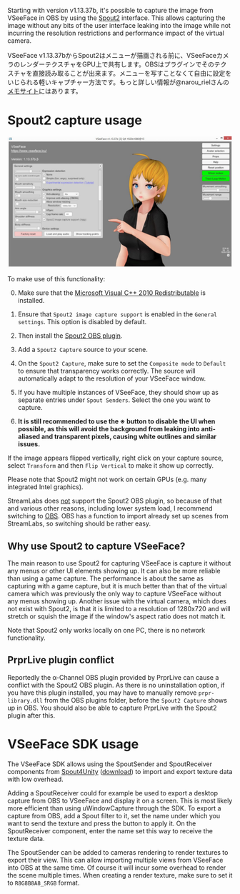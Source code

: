 ﻿Starting with version v1.13.37b, it's possible to capture the image from VSeeFace in OBS by using the [Spout2](https://spout.zeal.co/) interface. This allows capturing the image without any bits of the user interface leaking into the image while not incurring the resolution restrictions and performance impact of the virtual camera.

<span lang="ja">VSeeFace v1.13.37bからSpout2はメニューが描画される前に、VSeeFaceカメラのレンダーテクスチャをGPU上で共有します。OBSはプラグインでそのテクスチャを直接読み取ることが出来ます。メニューを写すことなくて自由に設定をいじられる軽いキャプチャー方法です。もっと詳しい情報が@narou_rielさんの[メモサイト](https://scrapbox.io/riel-tech/VSeeFace%E3%81%A7Spout2%E3%82%92%E4%BD%BF%E3%81%86)にはあります。</span>

# Spout2 capture usage

<img src="/assets/img/Spout2.png" alt="VSeeFace screenshot">

To make use of this functionality:

0) Make sure that the [Microsoft Visual C++ 2010 Redistributable](https://www.microsoft.com/en-us/download/details.aspx?id=26999) is installed.

1) Ensure that `Spout2 image capture support` is enabled in the `General settings`. This option is disabled by default.

2) Then install the [Spout2 OBS plugin](https://github.com/Off-World-Live/obs-spout2-plugin/releases).

3) Add a `Spout2 Capture` source to your scene.

4) On the `Spout2 Capture`, make sure to set the `Composite mode` to `Default` to ensure that transparency works correctly. The source will automatically adapt to the resolution of your VSeeFace window.

5) If you have multiple instances of VSeeFace, they should show up as separate entries under `Spout Senders`. Select the one you want to capture.

6) **It is still recommended to use the ※ button to disable the UI when possible, as this will avoid the background from leaking into anti-aliased and transparent pixels, causing white outlines and similar issues.**

If the image appears flipped vertically, right click on your capture source, select `Transform` and then `Flip Vertical` to make it show up correctly.

Please note that Spout2 might not work on certain GPUs (e.g. many integrated Intel graphics).

StreamLabs does [not](https://github.com/Off-World-Live/obs-spout2-plugin/issues/37) support the Spout2 OBS plugin, so because of that and various other reasons, including lower system load, I recommend switching to [OBS](https://obsproject.com/). OBS has a function to import already set up scenes from StreamLabs, so switching should be rather easy.

## Why use Spout2 to capture VSeeFace?

The main reason to use Spout2 for capturing VSeeFace is capture it without any menus or other UI elements showing up. It can also be more reliable than using a game capture. The performance is about the same as capturing with a game capture, but it is much better than that of the virtual camera which was previously the only way to capture VSeeFace without any menus showing up. Another issue with the virtual camera, which does not exist with Spout2, is that it is limited to a resolution of 1280x720 and will stretch or squish the image if the window's aspect ratio does not match it.

Note that Spout2 only works locally on one PC, there is no network functionality.

## PrprLive plugin conflict

Reportedly the α-Channel OBS plugin provided by PrprLive can cause a conflict with the Spout2 OBS plugin. As there is no uninstallation option, if you have this plugin installed, you may have to manually remove `prpr-library.dll` from the OBS plugins folder, before the `Spout2 Capture` shows up in OBS. You should also be able to capture PrprLive with the Spout2 plugin after this.

# VSeeFace SDK usage

The VSeeFace SDK allows using the SpoutSender and SpoutReceiver components from [Spout4Unity](https://github.com/sloopidoopi/Spout4Unity/tree/5cb448f30b807aa08d98269fef04d59547c201bd) ([download](https://github.com/sloopidoopi/Spout4Unity/archive/5cb448f30b807aa08d98269fef04d59547c201bd.zip)) to import and export texture data with low overhead.

Adding a SpoutReceiver could for example be used to export a desktop capture from OBS to VSeeFace and display it on a screen. This is most likely more efficient than using uWindowCapture through the SDK. To export a capture from OBS, add a Spout filter to it, set the name under which you want to send the texture and press the button to apply it. On the SpoutReceiver component, enter the name set this way to receive the texture data.

The SpoutSender can be added to cameras rendering to render textures to export their view. This can allow importing multiple views from VSeeFace into OBS at the same time. Of course it will incur some overhead to render the scene multiple times. When creating a render texture, make sure to set it to `R8G8B8A8_SRGB` format.
